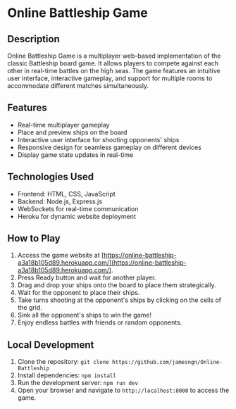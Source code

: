 # Online Battleship Game


## Description

Online Battleship Game is a multiplayer web-based implementation of the classic Battleship board game. It allows players to compete against each other in real-time battles on the high seas. The game features an intuitive user interface, interactive gameplay, and support for multiple rooms to accommodate different matches simultaneously.

## Features

- Real-time multiplayer gameplay
- Place and preview ships on the board
- Interactive user interface for shooting opponents' ships
- Responsive design for seamless gameplay on different devices
- Display game state updates in real-time

## Technologies Used

- Frontend: HTML, CSS, JavaScript
- Backend: Node.js, Express.js
- WebSockets for real-time communication
- Heroku for dynamic website deployment

## How to Play

1. Access the game website at [https://online-battleship-a3a18b105d89.herokuapp.com/](https://online-battleship-a3a18b105d89.herokuapp.com/).
2. Press Ready button and wait for another player.
4. Drag and drop your ships onto the board to place them strategically.
5. Wait for the opponent to place their ships.
6. Take turns shooting at the opponent's ships by clicking on the cells of the grid.
7. Sink all the opponent's ships to win the game!
8. Enjoy endless battles with friends or random opponents.

## Local Development

1. Clone the repository: `git clone https://github.com/jamesngn/Online-Battleship`
2. Install dependencies: `npm install`
3. Run the development server: `npm run dev`
4. Open your browser and navigate to `http://localhost:8000` to access the game.
